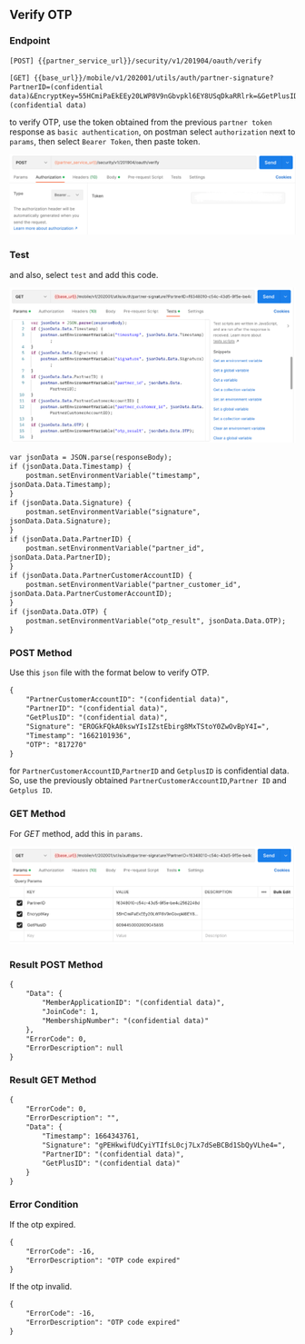 ## Verify OTP

### Endpoint
````
[POST] {{partner_service_url}}/security/v1/201904/oauth/verify 
````
````
[GET] {{base_url}}/mobile/v1/202001/utils/auth/partner-signature?PartnerID=(confidential data)&EncryptKey=55HCmiPaEkEEy20LWP8V9nGbvpkl6EY8USqDkaRRlrk=&GetPlusID=(confidential data)
````
to verify OTP, use the token obtained from the previous ``partner token`` response as ``basic authentication``, on postman select ``authorization`` next to ``params``, then select ``Bearer Token``, then paste token.

![verifyotp_getplus](img/verifyotp.png)

### Test
and also, select ``test`` and  add this code.

![verify_test_getplus](img/testverifyotp.png)

````
var jsonData = JSON.parse(responseBody);
if (jsonData.Data.Timestamp) {
    postman.setEnvironmentVariable("timestamp", jsonData.Data.Timestamp);
}
if (jsonData.Data.Signature) {
    postman.setEnvironmentVariable("signature", jsonData.Data.Signature);
}
if (jsonData.Data.PartnerID) {
    postman.setEnvironmentVariable("partner_id", jsonData.Data.PartnerID);
}
if (jsonData.Data.PartnerCustomerAccountID) {
    postman.setEnvironmentVariable("partner_customer_id", jsonData.Data.PartnerCustomerAccountID);
}
if (jsonData.Data.OTP) {
    postman.setEnvironmentVariable("otp_result", jsonData.Data.OTP);
}
````

### POST Method
Use this ``json`` file with the format below to verify OTP.
````
{
    "PartnerCustomerAccountID": "(confidential data)",
    "PartnerID": "(confidential data)",
    "GetPlusID": "(confidential data)",
    "Signature": "EROGkFQkA0kswYIsIZstEbirg8MxTStoY0ZwOvBpY4I=",
    "Timestamp": "1662101936",
	"OTP": "817270"
}
````
for `PartnerCustomerAccountID`,`PartnerID` and `GetplusID` is confidential data. So, use the previously obtained `PartnerCustomerAccountID`,`Partner ID` and `Getplus ID`.

### GET Method
For *GET*  method, add this in ``params``.

![verify_getplus](img/getverifyotp.png)

### Result POST Method 
````
{
    "Data": {
        "MemberApplicationID": "(confidential data)",
        "JoinCode": 1,
        "MembershipNumber": "(confidential data)"
    },
    "ErrorCode": 0,
    "ErrorDescription": null
}
````
### Result GET Method 
````
{
    "ErrorCode": 0,
    "ErrorDescription": "",
    "Data": {
        "Timestamp": 1664343761,
        "Signature": "gPEHkwifUdCyiYTIfsL0cj7Lx7dSeBCBd1SbQyVLhe4=",
        "PartnerID": "(confidential data)",
        "GetPlusID": "(confidential data)"
    }
}
````
### Error Condition
If the otp expired.
````
{
    "ErrorCode": -16,
    "ErrorDescription": "OTP code expired"
}
````
If the otp invalid.
````
{
    "ErrorCode": -16,
    "ErrorDescription": "OTP code expired"
}
````
